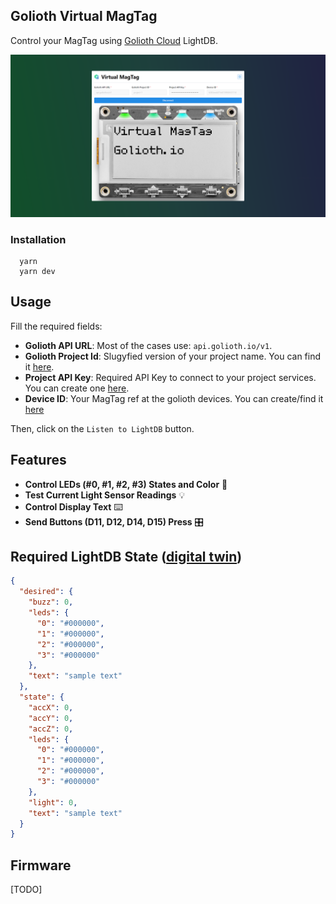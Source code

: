 ## Golioth Virtual MagTag

Control your MagTag using [Golioth Cloud](https://console.golioth.io) LightDB.

![Sample](src/assets/images/sample.png)

### Installation

```
  yarn
  yarn dev
```

## Usage

Fill the required fields:

- **Golioth API URL**: Most of the cases use: `api.golioth.io/v1`.
- **Golioth Project Id**: Slugyfied version of your project name. You can find it [here](https://console.golioth.io/projects).
- **Project API Key**: Required API Key to connect to your project services. You can create one [here](https://console.golioth.io/api-keys).
- **Device ID**: Your MagTag ref at the golioth devices. You can create/find it [here](https://console.golioth.io/devices)

Then, click on the `Listen to LightDB` button.

## Features

- **Control LEDs (#0, #1, #2, #3) States and Color** 🚥
- **Test Current Light Sensor Readings** 💡
- **Control Display Text** ⌨️
- **Send Buttons (D11, D12, D14, D15) Press** 🎛️

## Required LightDB State ([digital twin](https://blog.golioth.io/tag/digital-twin/))

```json
{
  "desired": {
    "buzz": 0,
    "leds": {
      "0": "#000000",
      "1": "#000000",
      "2": "#000000",
      "3": "#000000"
    },
    "text": "sample text"
  },
  "state": {
    "accX": 0,
    "accY": 0,
    "accZ": 0,
    "leds": {
      "0": "#000000",
      "1": "#000000",
      "2": "#000000",
      "3": "#000000"
    },
    "light": 0,
    "text": "sample text"
  }
}
```

## Firmware

[TODO]
